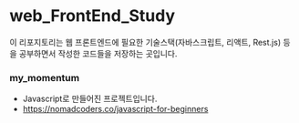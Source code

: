 # web_FrontEnd_Study
이 리포지토리는 웹 프론트엔드에 필요한 기술스택(자바스크립트, 리액트, Rest.js) 등을 공부하면서 작성한 코드들을 저장하는 곳입니다.

### my_momentum
 - Javascript로 만들어진 프로젝트입니다.
 - https://nomadcoders.co/javascript-for-beginners
